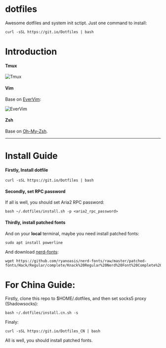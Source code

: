 # dotfiles
Awesome dotfiles and system init sctipt. Just one command to install:

```
curl -sSL https://git.io/Dotfiles | bash
```
# Introduction
#### Tmux
![Tmux](https://cloud.githubusercontent.com/assets/5241553/25659319/cda06368-3039-11e7-9992-25dd7a416272.png)

#### Vim
Base on [EverVim](https://github.com/LER0ever/EverVim):

![EverVim](https://camo.githubusercontent.com/8b29024891565c1f8af68b528dd3355744b1d2dc/687474703a2f2f692e696d6775722e636f6d2f733867613243762e706e67)

#### Zsh
Base on [Oh-My-Zsh](http://ohmyz.sh/).

----

# Install Guide
#### Firstly, Install dotfile
```
curl -sSL https://git.io/Dotfiles | bash
```
#### Secondly, set RPC password
If all is well, you should set Aria2 RPC password:
```
bash ~/.dotfiles/install.sh -p <aria2_rpc_password>
```
#### Thirdly, install patched fonts
And on your **local** terminal, maybe you need install patched fonts:
```
sudo apt install powerline
```
And download [nerd-fonts](https://github.com/ryanoasis/nerd-fonts/):
```
wget https://github.com/ryanoasis/nerd-fonts/raw/master/patched-fonts/Hack/Regular/complete/Knack%20Regular%20Nerd%20Font%20Complete%20Mono.ttf
```

# For China Guide:
Firstly, clone this repo to $HOME/.dotfiles, and then set socks5 proxy (Shadowsocks):
```
bash ~/.dotfiles/install.cn.sh -s
```
Finaly:
```
curl -sSL https://git.io/Dotfiles_CN | bash
```
All is well, you should install patched fonts.
